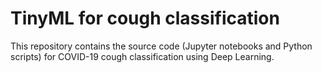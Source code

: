 # TinyML for cough classification

This repository contains the source code (Jupyter notebooks and Python scripts) for COVID-19 cough classification using Deep Learning.